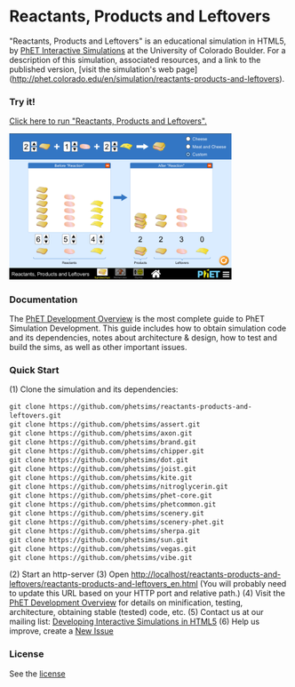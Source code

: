 Reactants, Products and Leftovers
=============
"Reactants, Products and Leftovers" is an educational simulation in HTML5, by [PhET Interactive Simulations](http://phet.colorado.edu/) at the University of Colorado Boulder.
For a description of this simulation, associated resources, and a link to the published version,
[visit the simulation's web page] (http://phet.colorado.edu/en/simulation/reactants-products-and-leftovers).

### Try it!

[Click here to run "Reactants, Products and Leftovers".](http://phet.colorado.edu/sims/html/reactants-products-and-leftovers/latest/reactants-products-and-leftovers_en.html)

<a href="http://phet.colorado.edu/sims/html/reactants-products-and-leftovers/latest/reactants-products-and-leftovers_en.html">
<img src="https://raw.githubusercontent.com/phetsims/reactants-products-and-leftovers/master/assets/reactants-products-and-leftovers-screenshot.png" alt="Screenshot" style="width: 400px;"/>
</a>

### Documentation
The [PhET Development Overview](http://bit.ly/phet-development-overview) is the most complete guide to PhET Simulation Development.
This guide includes how to obtain simulation code and its dependencies, notes about architecture & design, how to test and build
the sims, as well as other important issues.

### Quick Start
(1) Clone the simulation and its dependencies:
```
git clone https://github.com/phetsims/reactants-products-and-leftovers.git
git clone https://github.com/phetsims/assert.git
git clone https://github.com/phetsims/axon.git
git clone https://github.com/phetsims/brand.git
git clone https://github.com/phetsims/chipper.git
git clone https://github.com/phetsims/dot.git
git clone https://github.com/phetsims/joist.git
git clone https://github.com/phetsims/kite.git
git clone https://github.com/phetsims/nitroglycerin.git
git clone https://github.com/phetsims/phet-core.git
git clone https://github.com/phetsims/phetcommon.git
git clone https://github.com/phetsims/scenery.git
git clone https://github.com/phetsims/scenery-phet.git
git clone https://github.com/phetsims/sherpa.git
git clone https://github.com/phetsims/sun.git
git clone https://github.com/phetsims/vegas.git
git clone https://github.com/phetsims/vibe.git
```
(2) Start an http-server
(3) Open [http://localhost/reactants-products-and-leftovers/reactants-products-and-leftovers_en.html](http://localhost/reactants-products-and-leftovers/reactants-products-and-leftovers_en.html) (You will probably need to update this URL based on your HTTP port and relative path.)
(4) Visit the [PhET Development Overview](http://bit.ly/phet-development-overview) for details on minification, testing, architecture, obtaining stable (tested) code, etc.
(5) Contact us at our mailing list: [Developing Interactive Simulations in HTML5](http://groups.google.com/forum/#!forum/developing-interactive-simulations-in-html5)
(6) Help us improve, create a [New Issue](http://github.com/phetsims/reactants-products-and-leftovers/issues/new)

### License
See the [license](LICENSE)
